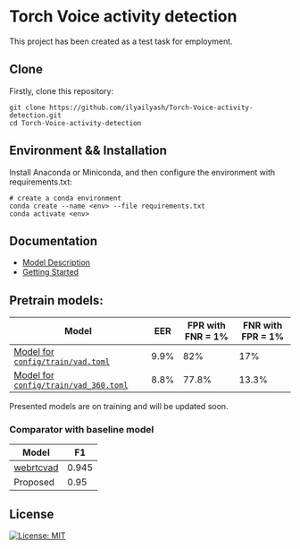 # Torch Voice activity detection

This project has been created as a test task for employment.

## Clone

Firstly, clone this repository:

```shell
git clone https://github.com/ilyailyash/Torch-Voice-activity-detection.git
cd Torch-Voice-activity-detection
```

## Environment && Installation

Install Anaconda or Miniconda, and then configure the environment with requirements.txt:

```shell
# create a conda environment
conda create --name <env> --file requirements.txt
conda activate <env>
```

## Documentation

- [Model Description](docs/model_description.md)
- [Getting Started](docs/getting_started.md)


## Pretrain models:

| Model     | EER  | FPR with FNR = 1% | FNR with FPR = 1% |
|-----------|------|-------------------|-------------------|
| [Model for `config/train/vad.toml`](https://disk.yandex.ru/d/Z0wLhgbPiSe8kg) | 9.9% | 82%               | 17%               |
| [Model for `config/train/vad_360.toml`](https://disk.yandex.ru/d/1Ozworln5biaeg) | 8.8% | 77.8%             | 13.3%             |

Presented models are on training and will be updated soon.

### Comparator with baseline model

| Model                                                | F1    |
|------------------------------------------------------|-------|
| [webrtcvad](https://github.com/wiseman/py-webrtcvad) | 0.945 |
| Proposed                                             | 0.95  |

## License

[![License: MIT](https://img.shields.io/badge/License-MIT-yellow.svg)](LICENSE)
